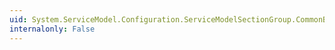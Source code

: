```yaml
---
uid: System.ServiceModel.Configuration.ServiceModelSectionGroup.CommonBehaviors
internalonly: False
---
```

